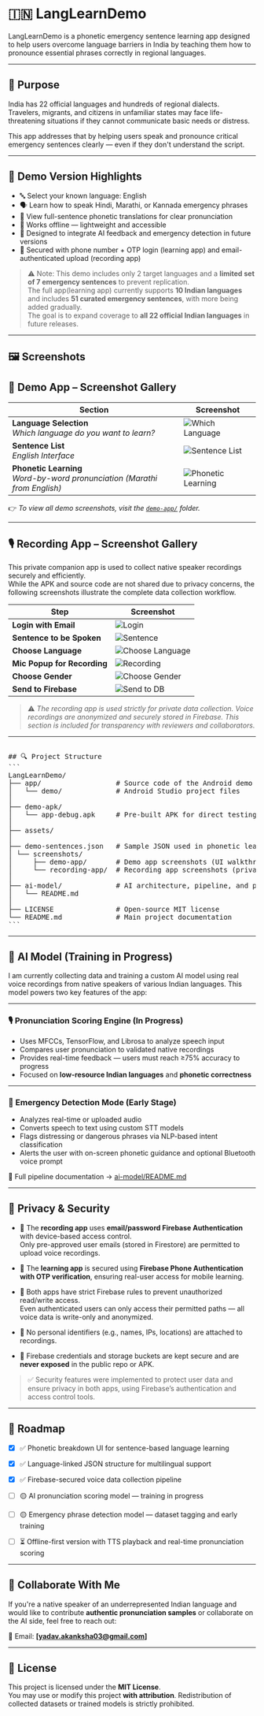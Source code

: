 # 🇮🇳 LangLearnDemo

LangLearnDemo is a phonetic emergency sentence learning app designed to help users overcome language barriers in India by teaching them how to pronounce essential phrases correctly in regional languages.

---

## 🧭 Purpose

India has 22 official languages and hundreds of regional dialects.  
Travelers, migrants, and citizens in unfamiliar states may face life-threatening situations if they cannot communicate basic needs or distress.

This app addresses that by helping users speak and pronounce critical emergency sentences clearly — even if they don't understand the script.

---

## 📱 Demo Version Highlights

- 🔤 Select your known language: English  
- 🗣️ Learn how to speak Hindi, Marathi, or Kannada emergency phrases  
- 📖 View full-sentence phonetic translations for clear pronunciation  
- 📶 Works offline — lightweight and accessible  
- 🎯 Designed to integrate AI feedback and emergency detection in future versions  
- 🔐 Secured with phone number + OTP login (learning app) and email-authenticated upload (recording app)

> ⚠️ Note: This demo includes only 2 target languages and a **limited set of 7 emergency sentences** to prevent replication.  
> The full app(learning app) currently supports **10 Indian languages** and includes **51 curated emergency sentences**, with more being added gradually.  
> The goal is to expand coverage to **all 22 official Indian languages** in future releases.


---

## 🖼️ Screenshots

## 📸 Demo App – Screenshot Gallery

| Section | Screenshot |
|--------|------------|
| **Language Selection** <br> _Which language do you want to learn?_ | ![Which Language](assets/screenshots/demo-app/language_sentences/which_lang_to_learn_en.jpg) |
| **Sentence List** <br> _English Interface_ | ![Sentence List](assets/screenshots/demo-app/language_sentences/sentences_en.jpg) |
| **Phonetic Learning** <br> _Word-by-word pronunciation (Marathi from English)_ | ![Phonetic Learning](assets/screenshots/demo-app/phonetic_learning/learning_marathi_from_english.jpg) |

👉 *To view all demo screenshots, visit the [`demo-app/`](assets/screenshots/demo-app/) folder.*

---

## 🎙️ Recording App – Screenshot Gallery

This private companion app is used to collect native speaker recordings securely and efficiently.  
While the APK and source code are not shared due to privacy concerns, the following screenshots illustrate the complete data collection workflow.

| Step | Screenshot |
|------|------------|
| **Login with Email** | ![Login](assets/screenshots/recording-app/01_login.webp) |
| **Sentence to be Spoken** | ![Sentence](assets/screenshots/recording-app/02_sentences.webp) |
| **Choose Language** | ![Choose Language](assets/screenshots/recording-app/03_choose_language.webp) |
| **Mic Popup for Recording** | ![Recording](assets/screenshots/recording-app/05_record.webp) |
| **Choose Gender** | ![Choose Gender](assets/screenshots/recording-app/06_choose_gender.webp) |
| **Send to Firebase** | ![Send to DB](assets/screenshots/recording-app/07_send_to_db.webp) |

> ⚠️ *The recording app is used strictly for private data collection. Voice recordings are anonymized and securely stored in Firebase. This section is included for transparency with reviewers and collaborators.*


---

<pre> 
## 🔍 Project Structure 
```
LangLearnDemo/ 
├── app/                  # Source code of the Android demo app 
│   └── demo/             # Android Studio project files 
│ 
├── demo-apk/ 
│   └── app-debug.apk     # Pre-built APK for direct testing 
│ 
├── assets/ 
│ 
├── demo-sentences.json   # Sample JSON used in phonetic learning 
│ └── screenshots/ 
│     ├── demo-app/       # Demo app screenshots (UI walkthrough) 
│     └── recording-app/  # Recording app screenshots (private app) 
│ 
├── ai-model/             # AI architecture, pipeline, and progress 
│   └── README.md 
│ 
├── LICENSE               # Open-source MIT license 
└── README.md             # Main project documentation 
```
</pre>


---

## 🧠 AI Model (Training in Progress)

I am currently collecting data and training a custom AI model using real voice recordings from native speakers of various Indian languages. This model powers two key features of the app:

---

### 🎙️ Pronunciation Scoring Engine (In Progress)
- Uses MFCCs, TensorFlow, and Librosa to analyze speech input
- Compares user pronunciation to validated native recordings
- Provides real-time feedback — users must reach ≥75% accuracy to progress
- Focused on **low-resource Indian languages** and **phonetic correctness**

---

### 🚨 Emergency Detection Mode (Early Stage)
- Analyzes real-time or uploaded audio
- Converts speech to text using custom STT models
- Flags distressing or dangerous phrases via NLP-based intent classification
- Alerts the user with on-screen phonetic guidance and optional Bluetooth voice prompt

📂 Full pipeline documentation → [ai-model/README.md](./ai-model/README.md)

---

## 🔐 Privacy & Security

- 🔐 The **recording app** uses **email/password Firebase Authentication** with device-based access control.  
  Only pre-approved user emails (stored in Firestore) are permitted to upload voice recordings.

- 📱 The **learning app** is secured using **Firebase Phone Authentication with OTP verification**, ensuring real-user access for mobile learning.

- 🔐 Both apps have strict Firebase rules to prevent unauthorized read/write access.  
  Even authenticated users can only access their permitted paths — all voice data is write-only and anonymized.

- 🚫 No personal identifiers (e.g., names, IPs, locations) are attached to recordings.

- 📂 Firebase credentials and storage buckets are kept secure and are **never exposed** in the public repo or APK.

> ✅ Security features were implemented to protect user data and ensure privacy in both apps, using Firebase’s authentication and access control tools.

---

## 📅 Roadmap

- [x] ✅ Phonetic breakdown UI for sentence-based language learning
- [x] ✅ Language-linked JSON structure for multilingual support
- [x] ✅ Firebase-secured voice data collection pipeline
- [ ] 🟡 AI pronunciation scoring model — training in progress
- [ ] 🟡 Emergency phrase detection model — dataset tagging and early training
- [ ] ⏳ Offline-first version with TTS playback and real-time pronunciation scoring


---

## 🤝 Collaborate With Me

If you're a native speaker of an underrepresented Indian language and would like to contribute **authentic pronunciation samples** or collaborate on the AI side, feel free to reach out:

📧 Email: **[yadav.akanksha03@gmail.com]**

---

## 📜 License

This project is licensed under the **MIT License**.  
You may use or modify this project **with attribution**. Redistribution of collected datasets or trained models is strictly prohibited.



